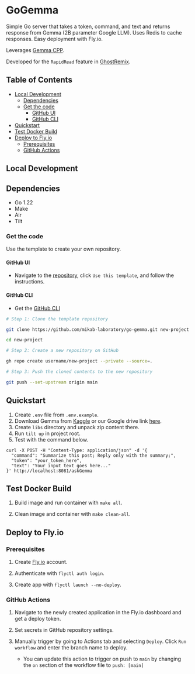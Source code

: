 # GoGemma

Simple Go server that takes a token, command, and text and returns response from Gemma (2B parameter Google LLM). Uses Redis to cache responses. Easy deployment with Fly.io.

Leverages [Gemma CPP](https://github.com/google/gemma.cpp).

Developed for the `RapidRead` feature in [GhostRemix](https://ghostremix.com).

## Table of Contents

- [Local Development](#local-development)
  - [Dependencies](#dependencies)
  - [Get the code](#get-the-code)
    - [GitHub UI](#github-ui)
    - [GitHub CLI](#github-cli)
- [Quickstart](#quickstart)
- [Test Docker Build](#test-docker-build)
- [Deploy to Fly.io](#deploy-to-flyio)
  - [Prerequisites](#prerequisites-1)
  - [GitHub Actions](#github-actions)

## Local Development

## Dependencies

- Go 1.22
- Make
- Air
- Tilt

### Get the code

Use the template to create your own repository.

#### GitHub UI

- Navigate to the [repository](https://github.com/mikan-laboratory/go-gemma), click `Use this template`, and follow the instructions.

#### GitHub CLI

- Get the [GitHub CLI](https://cli.github.com/)

```bash
# Step 1: Clone the template repository

git clone https://github.com/mikab-laboratory/go-gemma.git new-project

cd new-project

# Step 2: Create a new repository on GitHub

gh repo create username/new-project --private --source=.

# Step 3: Push the cloned contents to the new repository

git push --set-upstream origin main
```

## Quickstart

1. Create `.env` file from `.env.example`.
2. Download Gemma from [Kaggle](https://www.kaggle.com/models/google/gemma/gemmaCpp/2b-it-sfp) or our Google drive link [here](https://drive.google.com/file/d/1Blx_O2FWV2-h71uGia0wtRb-5IaDwRX_/view?usp=sharing).
3. Create `libs` directory and unpack zip content there.
4. Run `tilt up` in project root.
5. Test with the command below.

```
curl -X POST -H "Content-Type: application/json" -d '{
  "command": "Summarize this post; Reply only with the summary;",
  "token": "your_token_here",
  "text": "Your input text goes here..."
}' http://localhost:8081/askGemma
```

## Test Docker Build

1. Build image and run container with `make all`.

2. Clean image and container with `make clean-all`.

## Deploy to Fly.io

### Prerequisites

1. Create [Fly.io](https://fly.io) account.

2. Authenticate with `flyctl auth login`.

3. Create app with `flyctl launch --no-deploy`.

### GitHub Actions

1. Navigate to the newly created application in the Fly.io dashboard and get a deploy token.

2. Set secrets in GitHub repository settings.

3. Manually trigger by going to Actions tab and selecting `Deploy`. Click `Run workflow` and enter the branch name to deploy.
   - You can update this action to trigger on push to `main` by changing the `on` section of the workflow file to `push: [main]`
